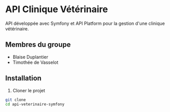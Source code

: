 # API Clinique Vétérinaire

API développée avec Symfony et API Platform pour la gestion d'une clinique vétérinaire.

## Membres du groupe
- Blaise Duplantier
- Timothée de Vasselot

## Installation

1. Cloner le projet
```bash
git clone 
cd api-veterinaire-symfony